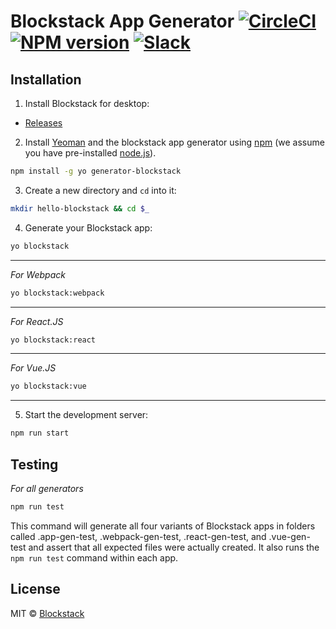 # Blockstack App Generator [![CircleCI][circleci-image]][circleci-url] [![NPM version][npm-image]][npm-url] [![Slack][slack-image]][slack-url]

## Installation

1) Install Blockstack for desktop:

- [Releases](https://github.com/blockstack/blockstack-browser/releases)

2) Install [Yeoman](http://yeoman.io) and the blockstack app generator using [npm](https://www.npmjs.com/) (we assume you have pre-installed [node.js](https://nodejs.org/)).

```bash
npm install -g yo generator-blockstack
```

3) Create a new directory and `cd` into it:

```bash
mkdir hello-blockstack && cd $_
```

4) Generate your Blockstack app:

```bash
yo blockstack
```

---

*For Webpack*

```bash
yo blockstack:webpack
```

---

*For React.JS*

```bash
yo blockstack:react
```

---

*For Vue.JS*

```bash
yo blockstack:vue
```

---

5) Start the development server:

```bash
npm run start
```

## Testing

*For all generators*


```bash
npm run test
```

This command will generate all four variants of Blockstack apps in folders called .app-gen-test,
.webpack-gen-test, .react-gen-test, and .vue-gen-test and assert that all expected files were
actually created. It also runs the `npm run test` command within each app. 

## License

MIT © [Blockstack](https://blockstack.com)


[npm-image]: https://img.shields.io/npm/v/generator-blockstack.svg
[npm-url]: https://www.npmjs.com/package/generator-blockstack
[circleci-image]: https://circleci.com/gh/blockstack/blockstack-app-generator.svg?style=shield&circle-token=:circle-token
[circleci-url]: https://circleci.com/gh/blockstack/blockstack-app-generator/tree/master
[slack-image]: http://slack.blockstack.org/badge.svg
[slack-url]: http://slack.blockstack.org/
